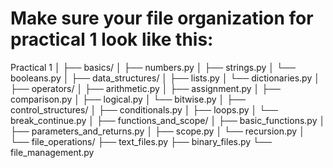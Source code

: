# Make sure your file organization for practical 1 look like this:

Practical 1
│
├── basics/
│   ├── numbers.py
│   ├── strings.py
│   └── booleans.py
│
├── data_structures/
│   ├── lists.py
│   └── dictionaries.py
│
├── operators/
│   ├── arithmetic.py
│   ├── assignment.py
│   ├── comparison.py
│   ├── logical.py
│   └── bitwise.py
│
├── control_structures/
│   ├── conditionals.py
│   ├── loops.py
│   └── break_continue.py
│
├── functions_and_scope/
│   ├── basic_functions.py
│   ├── parameters_and_returns.py
│   ├── scope.py
│   └── recursion.py
│
└── file_operations/
    ├── text_files.py
    ├── binary_files.py
    └── file_management.py
